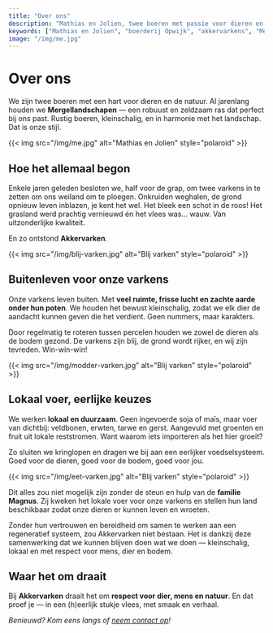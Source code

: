 ```yaml
---
title: "Over ons"
description: "Mathias en Jolien, twee boeren met passie voor dieren en natuur. Ontdek hoe wij onze akkervarkens houden met respect voor dier, mens en natuur."
keywords: ["Mathias en Jolien", "boerderij Opwijk", "akkervarkens", "Mergellandschapen", "duurzaam boeren", "lokaal voeder"]
image: "/img/me.jpg"
---
```

# Over ons

We zijn twee boeren met een hart voor dieren en de natuur. Al jarenlang houden
we **Mergellandschapen** — een robuust en zeldzaam ras dat perfect bij ons
past. Rustig boeren, kleinschalig, en in harmonie met het landschap. Dat is
onze stijl.

{{< img src="/img/me.jpg" alt="Mathias en Jolien" style="polaroid" >}}

## Hoe het allemaal begon

Enkele jaren geleden besloten we, half voor de grap, om twee varkens in te zetten om ons weiland om te ploegen. Onkruiden weghalen, de grond opnieuw leven inblazen, je kent het wel. Het bleek een schot in de roos! Het grasland werd prachtig vernieuwd én het vlees was... wauw. Van uitzonderlijke kwaliteit.

En zo ontstond **Akkervarken**.

{{< img src="/img/blij-varken.jpg" alt="Blij varken" style="polaroid" >}}

## Buitenleven voor onze varkens

Onze varkens leven buiten. Met **veel ruimte, frisse lucht en zachte aarde onder hun poten**. We houden het bewust kleinschalig, zodat we elk dier de aandacht kunnen geven die het verdient. Geen nummers, maar karakters.

Door regelmatig te roteren tussen percelen houden we zowel de dieren als de bodem gezond. De varkens zijn blij, de grond wordt rijker, en wij zijn tevreden. Win-win-win!

{{< img src="/img/modder-varken.jpg" alt="Blij varken" style="polaroid" >}}

## Lokaal voer, eerlijke keuzes

We werken **lokaal en duurzaam**. Geen ingevoerde soja of maïs, maar voer van dichtbij: veldbonen, erwten, tarwe en gerst. Aangevuld met groenten en fruit uit lokale reststromen. Want waarom iets importeren als het hier groeit?

Zo sluiten we kringlopen en dragen we bij aan een eerlijker voedselsysteem. Goed voor de dieren, goed voor de bodem, goed voor jou.

{{< img src="/img/eet-varken.jpg" alt="Blij varken" style="polaroid" >}}

Dit alles zou niet mogelijk zijn zonder de steun en hulp van de **familie Magnus**. Zij kweken het lokale voer voor onze varkens en stellen hun land beschikbaar zodat onze dieren er kunnen leven en wroeten.

Zonder hun vertrouwen en bereidheid om samen te werken aan een regeneratief systeem, zou Akkervarken niet bestaan. Het is dankzij deze samenwerking dat we kunnen blijven doen wat we doen — kleinschalig, lokaal en met respect voor mens, dier en bodem.

## Waar het om draait

Bij **Akkervarken** draait het om **respect voor dier, mens en natuur**. En dat proef je — in een (h)eerlijk stukje vlees, met smaak en verhaal.

_Benieuwd? Kom eens langs of [neem contact op](/contact)!_
